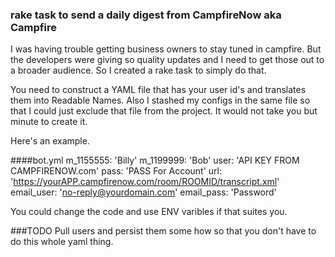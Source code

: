### rake task to send a daily digest from CampfireNow aka Campfire

I was having trouble getting business owners to stay tuned in campfire. But the developers were giving so quality updates and I need to get those out to a broader audience. So I created a rake task to simply do that. 

You need to construct a YAML file that has your user id's and translates them into Readable Names. Also I stashed my configs in the same file so that I could just exclude that file from the project. It would not take you but  minute to create it. 

Here's an example.

####bot.yml
m_1155555: 'Billy'
m_1199999: 'Bob'
user: 'API KEY FROM CAMPFIRENOW.com'
pass: 'PASS For Account'
url: 'https://yourAPP.campfirenow.com/room/ROOMID/transcript.xml'
email_user: 'no-reply@yourdomain.com'
email_pass: 'Password' 

You could change the code and use ENV varibles if that suites you. 

###TODO
Pull users and persist them some how so that you don't have to do this whole yaml thing. 


